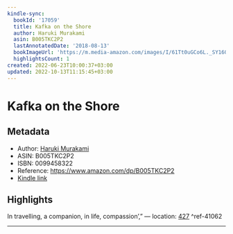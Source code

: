 ```yaml
---
kindle-sync:
  bookId: '17059'
  title: Kafka on the Shore
  author: Haruki Murakami
  asin: B005TKC2P2
  lastAnnotatedDate: '2018-08-13'
  bookImageUrl: 'https://m.media-amazon.com/images/I/61Tt0uGCo6L._SY160.jpg'
  highlightsCount: 1
created: 2022-06-23T10:00:37+03:00
updated: 2022-10-13T11:15:45+03:00
---
```

# Kafka on the Shore
## Metadata
* Author: [Haruki Murakami](https://www.amazon.comundefined)
* ASIN: B005TKC2P2
* ISBN: 0099458322
* Reference: https://www.amazon.com/dp/B005TKC2P2
* [Kindle link](kindle://book?action=open&asin=B005TKC2P2)

## Highlights
In travelling, a companion, in life, compassion’,” — location: [427](kindle://book?action=open&asin=B005TKC2P2&location=427) ^ref-41062

---
